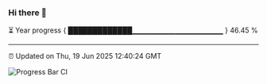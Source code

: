 ### Hi there 👋

⏳ Year progress { █████████████▁▁▁▁▁▁▁▁▁▁▁▁▁▁▁▁▁ } 46.45 %

---

⏰ Updated on Thu, 19 Jun 2025 12:40:24 GMT

![Progress Bar CI](https://github.com/liununu/liununu/workflows/Progress%20Bar%20CI/badge.svg)
